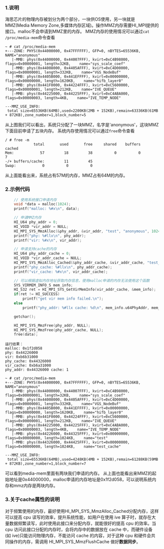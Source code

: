 ### 1.说明
海思芯片的物理内存被划分为两个部分，一块供OS使用，另一块就是MMZ(Media Memory Zone,多媒体内存区域)。操作MMZ内存需要HI_MPI提供的接口。malloc不会申请到MMZ里的内存。
MMZ内存的使用情况可以通过`cat /proc/media-mem`命令查看
```
~ # cat /proc/media-mem 
+---ZONE: PHYS(0x44000000, 0x47FFFFFF), GFP=0, nBYTES=65536KB,    NAME="anonymous"
   |-MMB: phys(0x44000000, 0x44007FFF), kvirt=0xC4B98000, flags=0x00000001, length=32KB,    name="sys_scale_coef"
   |-MMB: phys(0x44008000, 0x4405AFFF), kvirt=0xC4D00000, flags=0x00000001, length=332KB,    name="VGS_NodeBuf"
   |-MMB: phys(0x4405B000, 0x441EFFFF), kvirt=0x00000000, flags=0x00000000, length=1620KB,    name="hifb_layer0"
   |-MMB: phys(0x441F0000, 0x44224FFF), kvirt=0xC5600000, flags=0x00000001, length=212KB,    name="IVE_QUEUE"
   |-MMB: phys(0x44225000, 0x44225FFF), kvirt=0xC4ABA000, flags=0x00000003, length=4KB,    name="IVE_TEMP_NODE"

---MMZ_USE_INFO:
 total size=65536KB(64MB),used=2200KB(2MB + 152KB),remain=63336KB(61MB + 872KB),zone_number=1,block_number=5
```
从上图我们可以看出，系统只分配了一块MMZ，名字是'anonymous'，这块MMZ下面目前申请了五块内存。
系统内存使用情况可以通过`free`命令查看
```
/ # free -m
             total       used       free     shared    buffers     cached
Mem:            57         18         38          0          0          7
-/+ buffers/cache:         11         45
Swap:            0          0          0
```
从上面能看出来，系统占有57M的内存，MMZ占有64M的内存。
### 2.示例代码
```c
    // 使用系统接口申请内存
    void *data = malloc(1024);
    printf("malloc: %#x\n", data);

    // 申请MMZ内存
    HI_U64 phy_addr = 0;
    HI_VOID *vir_addr = NULL;
    HI_MPI_SYS_MmzAlloc(&phy_addr, &vir_addr, "test", "anonymous", 1024*1024);
    printf("phy: %#llx\n", phy_addr);
    printf("vir: %#x\n", vir_addr);

    // 申请支持cache的内存
    HI_U64 phy_addr_cache = 0;
    HI_VOID *vir_addr_cache = NULL;
    HI_MPI_SYS_MmzAlloc_Cached(&phy_addr_cache, &vir_addr_cache, "test_cache", "anonymous", 1024*1024);
    printf("phy_cache: %#llx\n", phy_addr_cache);
    printf("vir_cache: %#x\n", vir_addr_cache);

    // 可以根据虚拟内存地址获取内存信息，使用malloc申请的内存无法使用这个函数
    SYS_VIRMEM_INFO_S mem_info;
    HI_S32 ret = HI_MPI_SYS_GetVirMemInfo(vir_addr_cache, &mem_info);
    if(ret != HI_SUCCESS)
        printf("get vir mem info failed.\n");
    else
        printf("phy_addr: %#llx cache: %d\n", mem_info.u64PhyAddr, mem_info.bCached);

    getchar();

    HI_MPI_SYS_MmzFree(phy_addr, NULL);
    HI_MPI_SYS_MmzFree(phy_addr_cache, NULL);
    free(data);
```
```
运行结果：
malloc: 0x1f2d058
phy: 0x44226000
vir: 0xb6b31000
phy_cache: 0x44326000
vir_cache: 0xb6a31000
phy_addr: 0x44326000 cache: 1
```
```
~ # cat /proc/media-mem 
+---ZONE: PHYS(0x44000000, 0x47FFFFFF), GFP=0, nBYTES=65536KB,    NAME="anonymous"
   |-MMB: phys(0x44000000, 0x44007FFF), kvirt=0xC4B98000, flags=0x00000001, length=32KB,    name="sys_scale_coef"
   |-MMB: phys(0x44008000, 0x4405AFFF), kvirt=0xC4D00000, flags=0x00000001, length=332KB,    name="VGS_NodeBuf"
   |-MMB: phys(0x4405B000, 0x441EFFFF), kvirt=0x00000000, flags=0x00000000, length=1620KB,    name="hifb_layer0"
   |-MMB: phys(0x441F0000, 0x44224FFF), kvirt=0xC5600000, flags=0x00000001, length=212KB,    name="IVE_QUEUE"
   |-MMB: phys(0x44225000, 0x44225FFF), kvirt=0xC4ABA000, flags=0x00000003, length=4KB,    name="IVE_TEMP_NODE"
   |-MMB: phys(0x44226000, 0x44325FFF), kvirt=0x00000000, flags=0x00000000, length=1024KB,    name="test"
   |-MMB: phys(0x44326000, 0x44425FFF), kvirt=0x00000000, flags=0x00000000, length=1024KB,    name="test_cache"

---MMZ_USE_INFO:
 total size=65536KB(64MB),used=4248KB(4MB + 152KB),remain=61288KB(59MB + 872KB),zone_number=1,block_number=7

```
可以看到media-mem里面有两块我们申请的内存。
从上面也能看出来MMZ的起始地址是0x44000000，malloc申请的内存地址是0x1f2d058，可以说明系统内存和mmz内存是两块内存。
### 3.关于cache属性的说明
对于频繁使用的内存，最好使用HI_MPI_SYS_MmzAlloc_Cached分配内存，这样可以提高 cpu 读写的效率，提升系统性能，如用户在使用 ive 算子时，就存在大量数据频繁读写，此时使用此接口来分配内存，就能很好的提高 cpu 的效率。当 cpu 访问此接口分配的内存时，会将内存中的数据放在 cache 中，而硬件设备 (如 ive)只能访问物理内存，不能访问 cache 的内容，对于这种 cpu 和硬件会共同操作的内存，需调用 HI_MPI_SYS_MmzFlushCache 做好**数据同步**。